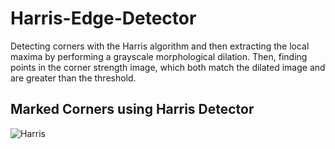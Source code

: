# Harris-Edge-Detector
Detecting corners with the Harris algorithm and then extracting the local maxima by performing a grayscale morphological dilation. Then, finding points in the corner strength image, which both match the dilated image and are greater than the threshold.

## Marked Corners using Harris Detector
![Harris](https://github.com/R4VILKHGB/Harris-Edge-Detector/blob/05bf4135fec0fc3182b5126c319b094f738838fc/Harris.png)
